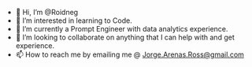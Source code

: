 - 👋 Hi, I’m @Roidneg
- 👀 I’m interested in learning to Code.
- 🌱 I’m currently a Prompt Engineer with data analytics experience.  
- 💞️ I’m looking to collaborate on anything that I can help with and get experience. 
- 📫 How to reach me by emailing me @ Jorge.Arenas.Ross@gmail.com

<!---
Roidneg/Roidneg is a ✨ special ✨ repository because its `README.md` (this file) appears on your GitHub profile.
You can click the Preview link to take a look at your changes.
--->
